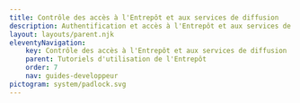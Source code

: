 ```yaml
---
title: Contrôle des accès à l'Entrepôt et aux services de diffusion
description: Authentification et accès à l'Entrepôt et aux services de diffusion
layout: layouts/parent.njk
eleventyNavigation:
    key: Contrôle des accès à l'Entrepôt et aux services de diffusion
    parent: Tutoriels d'utilisation de l'Entrepôt
    order: 7
    nav: guides-developpeur
pictogram: system/padlock.svg
---
```

